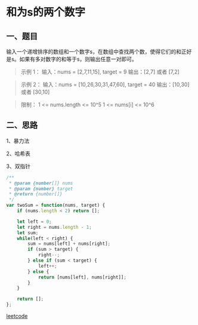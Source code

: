# 和为s的两个数字

## 一、题目
输入一个递增排序的数组和一个数字s，在数组中查找两个数，使得它们的和正好是s。如果有多对数字的和等于s，则输出任意一对即可。

> 示例 1：
输入：nums = [2,7,11,15], target = 9
输出：[2,7] 或者 [7,2]


> 示例 2：
输入：nums = [10,26,30,31,47,60], target = 40
输出：[10,30] 或者 [30,10]
 

> 限制：
1 <= nums.length <= 10^5
1 <= nums[i] <= 10^6

## 二、思路
1、暴力法

2、哈希表

3、双指针

```js
/**
 * @param {number[]} nums
 * @param {number} target
 * @return {number[]}
 */
var twoSum = function(nums, target) {
    if (nums.length < 2) return [];

    let left = 0;
    let right = nums.length - 1;
    let sum;
    while(left < right) {
        sum = nums[left] + nums[right];
        if (sum > target) {
            right--;
        } else if (sum < target) {
            left++;
        } else {
            return [nums[left], nums[right]];
        }
    }

    return [];
};
```

[leetcode](https://leetcode-cn.com/problems/he-wei-sde-liang-ge-shu-zi-lcof/)